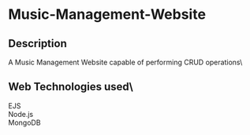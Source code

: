 # Music-Management-Website
## Description
A Music Management Website capable of performing CRUD operations\
## Web Technologies used\
EJS\
Node.js\
MongoDB